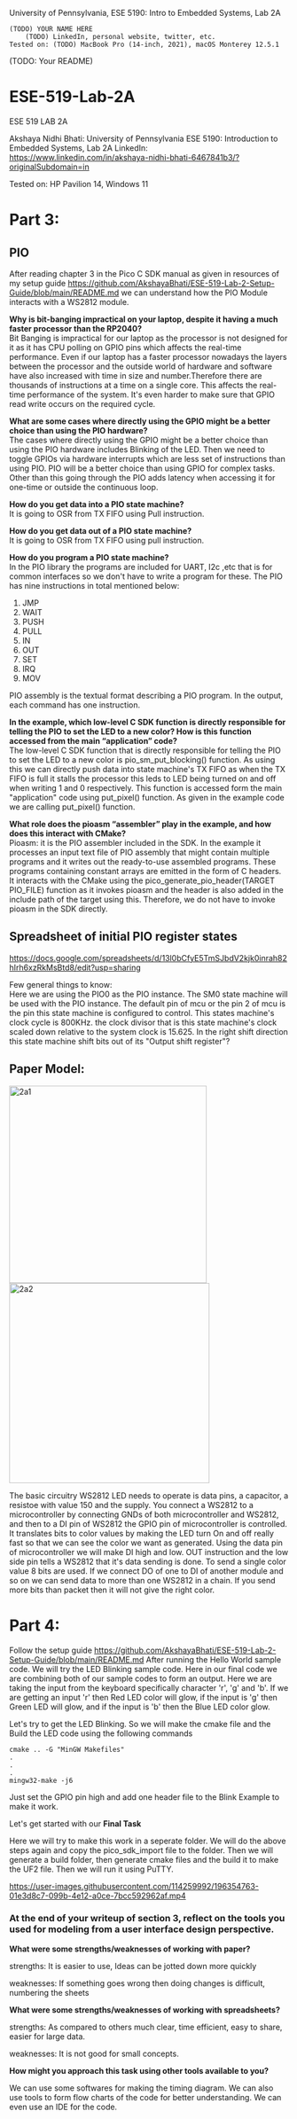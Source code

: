 University of Pennsylvania, ESE 5190: Intro to Embedded Systems, Lab 2A

    (TODO) YOUR NAME HERE
        (TODO) LinkedIn, personal website, twitter, etc.
    Tested on: (TODO) MacBook Pro (14-inch, 2021), macOS Monterey 12.5.1

(TODO: Your README)

# ESE-519-Lab-2A
ESE 519 LAB 2A

Akshaya Nidhi Bhati: University of Pennsylvania ESE 5190: Introduction to Embedded Systems, Lab 2A
LinkedIn: https://www.linkedin.com/in/akshaya-nidhi-bhati-6467841b3/?originalSubdomain=in

Tested on:  HP Pavilion 14, Windows 11

# Part 3: #

## PIO ##
 
After reading chapter 3 in the Pico C SDK manual as given in resources of my setup guide https://github.com/AkshayaBhati/ESE-519-Lab-2-Setup-Guide/blob/main/README.md
 we can understand how the PIO Module interacts with a WS2812 module. 
 
 **Why is bit-banging impractical on your laptop, despite it having a
much faster processor than the RP2040?** <br>
Bit Banging is impractical for our laptop as the processor is not designed for it as it has CPU polling on GPIO pins which affects the real-time performance. Even if our laptop has a faster processor nowadays the layers between the processor and the outside world of hardware and software have also increased with time in size and number.Therefore there are thousands of instructions at a time on a single core. This affects the real-time performance of the system. It's even harder to make sure that GPIO read write occurs on the required cycle. <br>

**What are some cases where directly using the GPIO might be a
better choice than using the PIO hardware?** <br> 
The cases where directly using the GPIO might be a better choice than using the PIO hardware includes Blinking of the LED. Then we need to toggle GPIOs via hardware interrupts which are less set of instructions than using PIO. PIO will be a better choice than using GPIO for complex tasks. Other than this going through the PIO adds latency when accessing it for one-time or outside the continuous loop. <br>

**How do you get data into a PIO state machine?** <br>
It is going to OSR from TX FIFO using Pull instruction.<br>

**How do you get data out of a PIO state machine?** <br>
It is going to OSR from TX FIFO using pull instruction.<br>

**How do you program a PIO state machine?** <br>
In the PIO library the programs are included for UART, I2c ,etc that is for common interfaces so we don't have to write a program for these. The PIO has nine instructions in total mentioned below: <br>
1.	JMP <br>
2.	WAIT <br>
3.	PUSH <br>
4.	PULL <br>
5.	IN <br>
6.	OUT <br>
7.	SET <br>
8.	IRQ <br>
9.	MOV <br>

PIO assembly is the textual format describing a PIO program. In the output, each command has one instruction. <br>

**In the example, which low-level C SDK function is directly
responsible for telling the PIO to set the LED to a new color? How
is this function accessed from the main “application” code?** <br>
The low-level C SDK function that is directly responsible for telling the PIO to set the LED to a new color is pio_sm_put_blocking() function. As using this we can directly push data into state machine's TX FIFO as when the TX FIFO is full it stalls the processor this leds to LED being turned on and off when writing 1 and 0 respectively. This function is accessed form the main "application" code using put_pixel() function. As given in the example code we are calling put_pixel() function. <br>

**What role does the pioasm “assembler” play in the example, and
how does this interact with CMake?** <br>
Pioasm: it is the PIO assembler included in the SDK. In the example it processes an input text file of PIO assembly that might contain multiple programs and it writes out the ready-to-use assembled programs. These programs containing constant arrays are emitted in the form of C headers.  
It interacts with the CMake using the pico_generate_pio_header(TARGET PIO_FILE) function as it invokes pioasm and the header is also added in the include path of the target using this. Therefore, we do not have to invoke pioasm in the SDK directly. <br>

## Spreadsheet of initial PIO register states ##

https://docs.google.com/spreadsheets/d/13l0bCfyE5TmSJbdV2kjk0inrah82hIrh6xzRkMsBtd8/edit?usp=sharing <br>

Few general things to know: <br>
Here we are using the PIO0 as the PIO instance. The SM0 state machine will be used with the PIO instance. The default pin of mcu or the pin 2 of mcu is the pin this state machine is configured to control. This states machine's clock cycle is 800KHz. the clock divisor that is this state machine's clock scaled down relative to the system clock is 15.625. In the right shift direction this state machine shift bits out of its "Output shift register"? <br>

## Paper Model: ##

<img width="356" alt="2a1" src="https://user-images.githubusercontent.com/114259992/196343669-858b59a5-b30d-48b3-a3b1-b69cdc92d675.png">

<img width="361" alt="2a2" src="https://user-images.githubusercontent.com/114259992/196343685-3b29457e-4ae9-426d-ab23-cd975bd1d427.png">


The basic circuitry WS2812 LED needs to operate is data pins, a capacitor, a resistoe with value 150 and the supply. You connect a WS2812 to a microcontroller by connecting GNDs of both microcontroller and WS2812, and then to a DI pin of WS2812 the GPIO pin of microcontroller is controlled. It translates bits to color values by making the LED turn On and off really fast so that we can see the color we want as generated. Using the data pin of microcontroller we will make DI high and low. OUT instruction and the low side pin tells a WS2812 that it's data sending is done. To send a single color value 8 bits are used. If we connect DO of one to DI of another module and so on we can send data to more than one WS2812 in a chain. If you send more bits than packet then it will not give the right color. 

# Part 4: #

Follow the setup guide https://github.com/AkshayaBhati/ESE-519-Lab-2-Setup-Guide/blob/main/README.md
After running the Hello World sample code. We will try the LED Blinking sample code. Here in our final code we are combining both of our sample codes to form an output. Here we are taking the input from the keyboard specifically character 'r', 'g' and 'b'. If we are getting an input 'r' then Red LED color will glow, if the input is 'g' then Green LED will glow, and if the input is 'b' then the Blue LED color glow. 

Let's try to get the LED Blinking. So we will make the cmake file and the Build the LED code using the following commands 
```
cmake .. -G "MinGW Makefiles"
.
.
.
mingw32-make -j6

```
Just set the GPIO pin high and add one header file to the Blink Example to make it work. 

Let's get started with our **Final Task**

Here we will try to make this work in a seperate folder. 
We will do the above steps again and copy the pico_sdk_import file to the folder. Then we will generate a build folder, then generate cmake files and the build it to make the UF2 file. Then we will run it using PuTTY. 






https://user-images.githubusercontent.com/114259992/196354763-01e3d8c7-099b-4e12-a0ce-7bcc592962af.mp4




### At the end of your writeup of section 3, reflect on the tools you used for modeling from a user interface design perspective. ###

**What were some strengths/weaknesses of working with paper?**

strengths: 
It is easier to use, Ideas can be jotted down more quickly

weaknesses: 
If something goes wrong then doing changes is difficult, numbering the sheets

**What were some strengths/weaknesses of working with spreadsheets?**

strengths: 
As compared to others much clear, time efficient, easy to share, easier for large data. 	

weaknesses: 
It is not good for small concepts. 

**How might you approach this task using other tools available to you?**

We can use some softwares for making the timing diagram. We can also use tools to form flow charts of the code for better understanding. We can even use an IDE for the code. 
